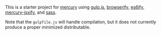 This is a starter project for [mercury][1] using [gulp.js][2], [browserify][3],
[es6ify][4], [mercury-jsxify][5], and [sass][6].

Note that the `gulpfile.js` will handle compilation, but it does not currently
produce a proper minimized distributable.

[1]: https://github.com/Raynos/mercury
[2]: http://gulpjs.com/
[3]: http://browserify.org/
[4]: https://github.com/thlorenz/es6ify
[5]: https://github.com/Raynos/mercury-jsxify
[6]: http://sass-lang.com/
